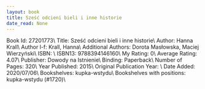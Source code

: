 ```yaml
---
layout: book
title: Sześć odcieni bieli i inne historie
date_read: None
---
```


Book Id: 27201773\ 
Title: Sześć odcieni bieli i inne historie\ 
Author: Hanna Krall\ 
Author l-f: Krall, Hanna\ 
Additional Authors: Dorota Masłowska, Maciej Wierzyński\ 
ISBN: \ 
ISBN13: 9788394146160\ 
My Rating: 0\ 
Average Rating: 4.07\ 
Publisher: Dowody na Istnienie\ 
Binding: Paperback\ 
Number of Pages: 320\ 
Year Published: 2015\ 
Original Publication Year: \ 
Date Added: 2020/07/06\ 
Bookshelves: kupka-wstydu\ 
Bookshelves with positions: kupka-wstydu (#1720)\ 

